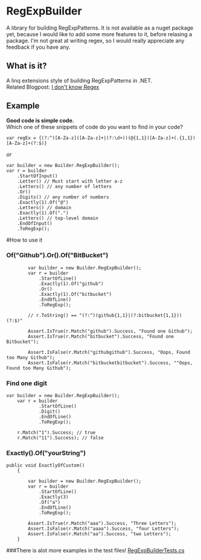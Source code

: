 RegExpBuilder
=============

A library for building RegExpPatterns. It is not available as a nuget package yet, because I would like to add some more features to it, before relasing a package. I'm not great at writing regex, so I would really appreciate any feedback if you have any.
## What is it?
A linq extensions style of building RegExpPatterns in .NET.  
Related Blogpost: [I don't know Regex](http://ideasof.andersaberg.com/idea/17/i-dont-know-regex)

## Example
**Good code is simple code.**  
Which one of these snippets of code do you want to find in your code?

`var regEx = {(?:^)[A-Za-z]([A-Za-z]+|(?:\d+))(@{1,1})[A-Za-z]+(.{1,1})[A-Za-z]+(?:$)}`

*or*

	var builder = new Builder.RegExpBuilder();
    var r = builder
		.StartOfInput()
        .Letter() // Must start with letter a-z
		.Letters() // any number of letters
        .Or() 
        .Digits() // any number of numbers
		.Exactly(1).Of("@")
		.Letters() // domain
		.Exactly(1).Of(".")
        .Letters() // top-level domain
        .EndOfInput()
        .ToRegExp();

#How to use it

### Of("Github").Or().Of("BitBucket")		
            var builder = new Builder.RegExpBuilder();
            var r = builder
                .StartOfLine()
                .Exactly(1).Of("github")
                .Or()
                .Exactly(1).Of("bitbucket")
                .EndOfLine()
                .ToRegExp();
			
			// r.ToString() == "(?:^)(github{1,1}|(?:bitbucket{1,1}))(?:$)"

            Assert.IsTrue(r.Match("github").Success, "Found one Github");
            Assert.IsTrue(r.Match("bitbucket").Success, "Found one Bitbucket");

            Assert.IsFalse(r.Match("githubgithub").Success, "Oops, Found too Many Github");
            Assert.IsFalse(r.Match("bitbucketbitbucket").Success, ""Oops, Found too Many Github");
       

### Find one digit
    var builder = new Builder.RegExpBuilder();
	    var r = builder
				.StartOfLine()
                .Digit()
                .EndOfLine()
                .ToRegExp();

        r.Match("1").Success; // true
		r.Match("11").Success); // false


### Exactly().Of("yourString")
	public void ExactlyOfCustom()
        {

            var builder = new Builder.RegExpBuilder();
            var r = builder
                .StartOfLine()
                .Exactly(3)
                .Of("a")
                .EndOfLine()
                .ToRegExp();

            Assert.IsTrue(r.Match("aaa").Success, "Three Letters");
            Assert.IsFalse(r.Match("aaaa").Success, "four Letters");
            Assert.IsFalse(r.Match("aa").Success, "two Letters");
        }

###There is alot more examples in the test files!
[RegExpBuilderTests.cs](https://github.com/abergs/RegExpBuilder/blob/master/RegExpBuilderTests/RegExpBuilderTests.cs)
